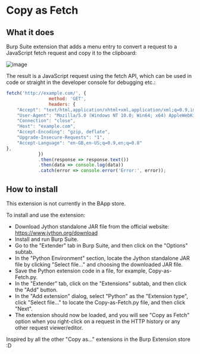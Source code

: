 # Copy as Fetch
## What it does
Burp Suite extension that adds a menu entry to convert a request to a JavaScript fetch request and copy it to the clipboard:

![image](https://user-images.githubusercontent.com/16190664/234110234-a30ea0ee-4c23-4aec-bd48-960423a32e3f.png)

The result is a JavaScript request using the fetch API, which can be used in code or straight in the developer console for debugging etc.:

```javascript
fetch('http://example.com/', {
                method: 'GET',
                headers: {
    "Accept": "text/html,application/xhtml+xml,application/xml;q=0.9,image/avif,image/webp,image/apng,*/*;q=0.8,application/signed-exchange;v=b3;q=0.7", 
    "User-Agent": "Mozilla/5.0 (Windows NT 10.0; Win64; x64) AppleWebKit/537.36 (KHTML, like Gecko) Chrome/112.0.5615.138 Safari/537.36", 
    "Connection": "close", 
    "Host": "example.com", 
    "Accept-Encoding": "gzip, deflate", 
    "Upgrade-Insecure-Requests": "1", 
    "Accept-Language": "en-GB,en-US;q=0.9,en;q=0.8"
},
            })
            .then(response => response.text())
            .then(data => console.log(data))
            .catch(error => console.error('Error:', error));
```

## How to install
This extension is not currently in the BApp store.

To install and use the extension:
- Download Jython standalone JAR file from the official website: https://www.jython.org/download
- Install and run Burp Suite.
- Go to the "Extender" tab in Burp Suite, and then click on the "Options" subtab.
- In the "Python Environment" section, locate the Jython standalone JAR file by clicking "Select file..." and choosing the downloaded JAR file.
- Save the Python extension code in a file, for example, Copy-as-Fetch.py.
- In the "Extender" tab, click on the "Extensions" subtab, and then click the "Add" button.
- In the "Add extension" dialog, select "Python" as the "Extension type", click "Select file..." to locate the Copy-as-Fetch.py file, and then click "Next".
- The extension should now be loaded, and you will see "Copy as Fetch" option when you right-click on a request in the HTTP history or any other request viewer/editor.

Inspired by all the other "Copy as..." extensions in the Burp Extension store :D